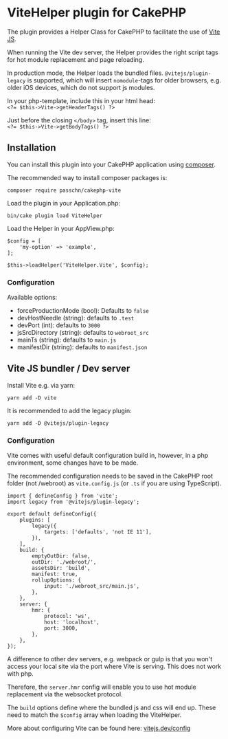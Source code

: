 # ViteHelper plugin for CakePHP

The plugin provides a Helper Class for CakePHP to facilitate the use of [Vite JS](https://vitejs.dev/).

When running the Vite dev server, the Helper provides the right script tags for hot module replacement and page reloading.

In production mode, the Helper loads the bundled files. `@vitejs/plugin-legacy` is supported, which will
insert `nomodule`-tags for older browsers, e.g. older iOS devices, which do not support js modules.

In your php-template, include this in your html head: \
`<?= $this->Vite->getHeaderTags() ?>`

Just before the closing `</body>` tag, insert this line: \
`<?= $this->Vite->getBodyTags() ?>`

## Installation

You can install this plugin into your CakePHP application using [composer](https://getcomposer.org).

The recommended way to install composer packages is:

```
composer require passchn/cakephp-vite
```

Load the plugin in your Application.php:

```
bin/cake plugin load ViteHelper
```

Load the Helper in your AppView.php:
```
$config = [
    'my-option' => 'example',
];

$this->loadHelper('ViteHelper.Vite', $config);
```

### Configuration

Available options:
* forceProductionMode (bool): Defaults to `false`
* devHostNeedle (string): defaults to `.test`
* devPort (int): defaults to `3000`
* jsSrcDirectory (string): defaults to `webroot_src`
* mainTs (string): defaults to `main.js`
* manifestDir (string): defaults to `manifest.json`

## Vite JS bundler / Dev server

Install Vite e.g. via yarn:
````
yarn add -D vite
````

It is recommended to add the legacy plugin:
```
yarn add -D @vitejs/plugin-legacy
```

### Configuration

Vite comes with useful default configuration build in, however,
in a php environment, some changes have to be made.

The recommended configuration needs to be saved in the CakePHP
root folder (not /webroot) as `vite.config.js` (or `.ts` if you are using TypeScript).

```
import { defineConfig } from 'vite';
import legacy from '@vitejs/plugin-legacy';

export default defineConfig({
    plugins: [
        legacy({
            targets: ['defaults', 'not IE 11'],
        }),
    ],
    build: {
        emptyOutDir: false,
        outDir: './webroot/',
        assetsDir: 'build',
        manifest: true,
        rollupOptions: {
            input: './webroot_src/main.js',
        },
    },
    server: {
        hmr: {
            protocol: 'ws',
            host: 'localhost',
            port: 3000,
        },
    },
});
```

A difference to other dev servers, e.g. webpack or gulp is that you won't access your
local site via the port where Vite is serving. This does not work with php.

Therefore, the `server.hmr` config will enable you to use hot module replacement via the websocket protocol.

The `build` options define where the bundled js and css will end up.
These need to match the `$config` array when loading the ViteHelper.

More about configuring Vite can be found here:
[vitejs.dev/config](https://vitejs.dev/config/)

